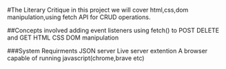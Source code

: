 #The Literary Critique
in this project we will cover html,css,dom manipulation,using fetch API for CRUD operations.

##Concepts involved
 adding event listeners
 using fetch() to POST DELETE and GET
 HTML
 CSS
 DOM manipulation

###System Requirments
JSON server
Live server extention
A browser capable of running javascript(chrome,brave etc)